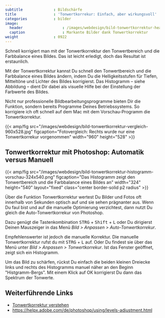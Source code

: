 ```yaml
---
subtitle              : Bildschärfe
title                 : 'Tonwertkorrekur: Einfach, aber wirkungsvoll'
categories            : bilder
image:
  header                  : /images/webdesign/bild-tonwertkorrektur-header.jpg
  caption                 : Markante Bilder dank Tonwertkorrektur
weight                : 0922
---
```

Schnell korrigiert man mit der Tonwertkorrektur den Tonwertbereich und die Farbbalance eines Bildes. Das ist leicht erledigt, doch das Resultat ist erstaunlich.
<!-- readmore -->

Mit der Tonwertkorrektur kannst Du schnell den Tonwertbereich und die Farbbalance eines Bildes ändern, indem Du die Helligkeitsstufen für Tiefen, Mitteltöne und Lichter des Bildes korrigierst. Das Histogramm – siehe Abbildung – dient Dir dabei als visuelle Hilfe bei der Einstellung der Farbwerte des Bildes.

Nicht nur professionelle Bildbearbeitungsprogramme bieten Dir die Funktion, sondern bereits Programme Deines Betriebssystems. So korrigiere ich oft schnell auf dem Mac mit dem Vorschau-Programm die Tonwertkorrektur.

{{< amp/fig src="/images/webdesign/bild-tonwertkorrektur-vergleich-960x528.jpg" figcaption="Fotovergleich: Rechts wurde nur eine Tonwertkorrekur vorgenommen" width="960" height="528" >}}

## Tonwertkorrektur mit Photoshop: Automatik versus Manuell

{{< amp/fig src="/images/webdesign/bild-tonwertkorrektur-histogramm-vorschau-324x540.png" figcaption="Das Histogramm zeigt den Tonwertbereich und die Farbbalance eines Bildes an" width="324" height="540" layout="fixed" class="center border-solid p2 radius" >}}

Über die Funktion Tonwertkorrektur wertest Du Bilder und Fotos oft innerhalb von Sekunden optisch auf und sie sehen prägnanter aus. Wenn Du faul bist und auf die manuelle Optimierung verzichtest, dann nutzt Du gleich die Auto-Tonwertkorrekur von Photoshop.

Dazu genügt die Tastenkombination <kbd>STRG</kbd> + <kbd>Shift</kbd> + <kbd>L</kbd> oder Du dirigierst Deinen Mauszeiger in das Menü *Bild > Anpassen > Auto-Tonwertkorrekur*.

Empfehlenswerter ist jedoch die manuelle Korrektur. Die manuelle Tonwertkorrektur rufst du mit <kbd>STRG</kbd> + <kbd>L</kbd> auf. Oder Du findest sie über das Menü unter *Bild > Anpassen > Tonwertkorrekur*. Ist das Fenster geöffnet, zeigt sich ein Histogramm.

Um das Bild zu schärfen, rückst Du einfach die beiden kleinen Dreiecke links und rechts des Histogramms manuel näher an den Beginn "Histgramm-Bergs". Mit einem Klick auf OK korrigierst Du dann das Spektrum der Tonwerte.

## Weiterführende Links

* [Tonwertkorrektur verstehen](http://www.webmasterpro.de/design/article/tonwertkorrektur-verstehen.html)
* <https://helpx.adobe.com/de/photoshop/using/levels-adjustment.html>